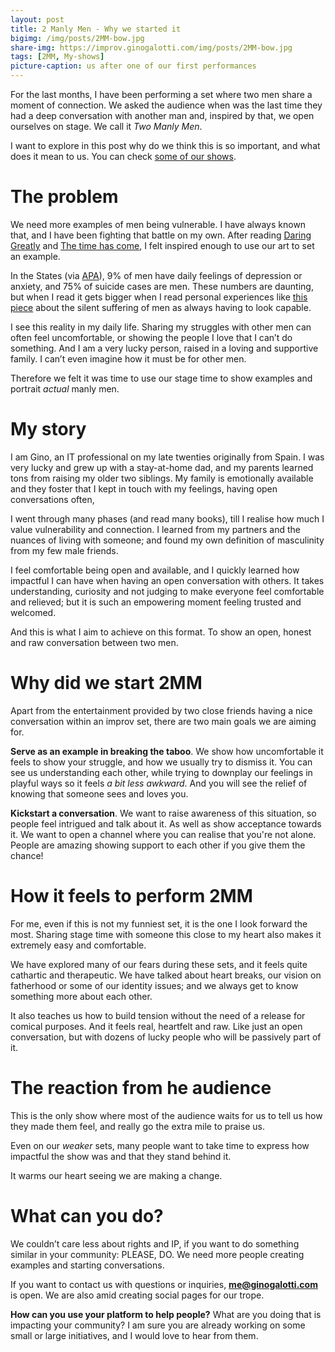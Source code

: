 ```yaml
---
layout: post
title: 2 Manly Men - Why we started it
bigimg: /img/posts/2MM-bow.jpg
share-img: https://improv.ginogalotti.com/img/posts/2MM-bow.jpg
tags: [2MM, My-shows]
picture-caption: us after one of our first performances
---
```


For the last months, I have been performing a set where two men share a moment of connection. We asked the audience when was the last time they had a deep conversation with another man and, inspired by that, we open ourselves on stage. We call it _Two Manly Men_.

I want to explore in this post why do we think this is so important, and what does it mean to us. You can check [some of our shows](https://www.youtube.com/playlist?list=PLrDyOWLZwlAwR4QcwPo0934viwKQyGnXC).

# The problem

We need more examples of men being vulnerable. I have always known that, and I have been fighting that battle on my own. After reading [Daring Greatly](https://www.amazon.co.uk/gp/product/0241257409/ref=as_li_tl?ie=UTF8&camp=1634&creative=6738&creativeASIN=0241257409&linkCode=as2&tag=gino00-21&linkId=2a5f1ce96ea6a299558f3afed8cfeea5) and [The time has come](https://www.amazon.com/gp/product/164009119X/ref=as_li_tl?ie=UTF8&camp=1789&creative=9325&creativeASIN=164009119X&linkCode=as2&tag=callmegino-20&linkId=675e9cff06874c3ebe0c20c60d22d637), I felt inspired enough to use our art to set an example.

In the States (via [APA](https://www.apa.org/monitor/2015/12/numbers)), 9% of men have daily feelings of depression or anxiety, and 75% of suicide cases are men. These numbers are daunting, but when I read it gets bigger when I read personal experiences like [this piece](https://books.google.dk/books?id=1fIVD8Hf-e4C&pg=PT286&lpg=PT286&dq=%E2%80%9CI%E2%80%99m+curious.+What+about+men+and+shame?+What+have+you+learned+about+us?%E2%80%9D&source=bl&ots=WtvjsY60ga&sig=ACfU3U1-FI2OYcQSIPk7rdds3nff8LJvug&hl=en&sa=X&ved=2ahUKEwjb8bzE4pjhAhWByqYKHZVmDwEQ6AEwAHoECAgQAQ#v=onepage&q=%E2%80%9CI%E2%80%99m%20curious.%20What%20about%20men%20and%20shame%3F%20What%20have%20you%20learned%20about%20us%3F%E2%80%9D&f=false) about the silent suffering of men as always having to look capable.

I see this reality in my daily life. Sharing my struggles with other men can often feel uncomfortable, or showing the people I love that I can’t do something. And I am a very lucky person, raised in a loving and supportive family. I can’t even imagine how it must be for other men.

Therefore we felt it was time to use our stage time to show examples and portrait _actual_ manly men.

# My story

I am Gino, an IT professional on my late twenties originally from Spain. I was very lucky and grew up with a stay-at-home dad, and my parents learned tons from raising my older two siblings. My family is emotionally available and they foster that I kept in touch with my feelings, having open conversations often,

I went through many phases (and read many books), till I realise how much I value vulnerability and connection. I learned from my partners and the nuances of living with someone; and found my own definition of masculinity from my few male friends.

I feel comfortable being open and available, and I quickly learned how﻿ impactful I can have when having an open conversation with others. It takes understanding, curiosity and not judging to make everyone feel comfortable and relieved; but it is such an empowering moment feeling trusted and welcomed. 

And this is what I aim to achieve on this format. To show an open, honest and raw conversation between two men.

# Why did we start 2MM

Apart from the entertainment provided by two close friends having a nice conversation within an improv set, there are two main goals we are aiming for.

**Serve as an example in breaking the taboo**. We show how uncomfortable it feels to show your struggle, and how we usually try to dismiss it. You can see us understanding each other, while trying to downplay our feelings in playful ways so it feels _a bit less awkward_. And you will see the relief of knowing that someone sees and loves you.

**Kickstart a conversation**. We want to raise awareness of this situation, so people feel intrigued and talk about it. As well as show acceptance towards it. We want to open a channel where you can realise that you're not alone. People are amazing showing support to each other if you give them the chance!

# How it feels to perform 2MM

For me, even if this is not my funniest set, it is the one I look forward the most. Sharing stage time with someone this close to my heart also makes it extremely easy and comfortable.

We have explored many of our fears during these sets, and it feels quite cathartic and therapeutic. We have talked about heart breaks, our vision on fatherhood or some of our identity issues; and we always get to know something more about each other. 

It also teaches us how to build tension without the need of a release for comical purposes. And it feels real, heartfelt and raw. Like just an open conversation, but with dozens of lucky people who will be passively part of it.  

# The reaction from he audience

This is the only show where most of the audience waits for us to tell us how they made them feel, and really go the extra mile to praise us.

Even on our _weaker_ sets, many people want to take time to express how impactful the show was and that they stand behind it.

It warms our heart seeing we are making a change.

# What can you do?

We couldn’t care less about rights and IP, if you want to do something similar in your community: PLEASE, DO. We need more people creating examples and starting conversations.

If you want to contact us with questions or inquiries, **me@ginogalotti.com** is open. We are also amid creating social pages for our trope.

**How can you use your platform to help people?** What are you doing that is impacting your community? I am sure you are already working on some small or large initiatives, and I would love to hear from them.

